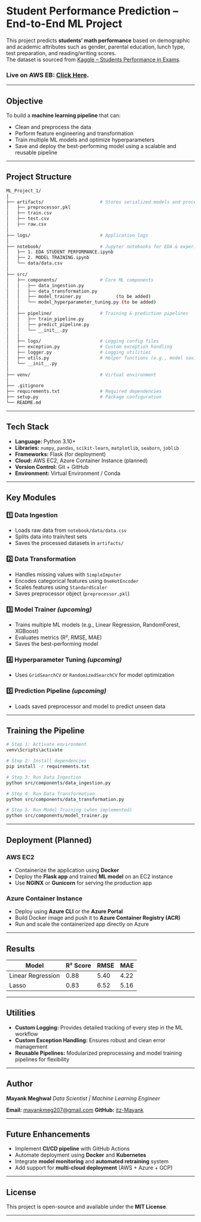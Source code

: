 # Student Performance Prediction – End-to-End ML Project  

This project predicts **students’ math performance** based on demographic and academic attributes such as gender, parental education, lunch type, test preparation, and reading/writing scores.  
The dataset is sourced from [Kaggle – Students Performance in Exams](https://www.kaggle.com/datasets/spscientist/students-performance-in-exams).

### Live on AWS EB: [Click Here](http://studentperformance-env-1.eba-qvxygaz3.us-east-1.elasticbeanstalk.com/).
---

## Objective
To build a **machine learning pipeline** that can:
- Clean and preprocess the data  
- Perform feature engineering and transformation  
- Train multiple ML models and optimize hyperparameters  
- Save and deploy the best-performing model using a scalable and reusable pipeline  

---

## Project Structure
```bash
ML_Project_1/
│
├── artifacts/                     # Stores serialized models and processed data
│   ├── preprocessor.pkl
│   ├── train.csv
│   ├── test.csv
│   ├── raw.csv
│
├── logs/                          # Application logs
│
├── notebook/                      # Jupyter notebooks for EDA & experimentation
│   ├── 1. EDA STUDENT PERFORMANCE.ipynb
│   ├── 2. MODEL TRAINING.ipynb
│   └── data/data.csv
│
├── src/
│   ├── components/                # Core ML components
│   │   ├── data_ingestion.py
│   │   ├── data_transformation.py
│   │   ├── model_trainer.py             (to be added)
│   │   └── model_hyperparameter_tuning.py (to be added)
│   │
│   ├── pipeline/                  # Training & prediction pipelines
│   │   ├── train_pipeline.py
│   │   ├── predict_pipeline.py
│   │   └── __init__.py
│   │
│   ├── logs/                      # Logging config files
│   ├── exception.py               # Custom exception handling
│   ├── logger.py                  # Logging utilities
│   ├── utils.py                   # Helper functions (e.g., model saving/loading)
│   └── __init__.py
│
├── venv/                          # Virtual environment
│
├── .gitignore
├── requirements.txt               # Required dependencies
├── setup.py                       # Package configuration
└── README.md
```

---

## Tech Stack
- **Language:** Python 3.10+  
- **Libraries:** `numpy`, `pandas`, `scikit-learn`, `matplotlib`, `seaborn`, `joblib`  
- **Frameworks:** Flask (for deployment)  
- **Cloud:** AWS EC2, Azure Container Instance (planned)  
- **Version Control:** Git + GitHub  
- **Environment:** Virtual Environment / Conda  

---

## Key Modules
### 1️⃣ Data Ingestion
- Loads raw data from `notebook/data/data.csv`
- Splits data into train/test sets
- Saves the processed datasets in `artifacts/`

### 2️⃣ Data Transformation
- Handles missing values with `SimpleImputer`
- Encodes categorical features using `OneHotEncoder`
- Scales features using `StandardScaler`
- Saves preprocessor object (`preprocessor.pkl`)

### 3️⃣ Model Trainer *(upcoming)*
- Trains multiple ML models (e.g., Linear Regression, RandomForest, XGBoost)
- Evaluates metrics (R², RMSE, MAE)
- Saves the best-performing model

### 4️⃣ Hyperparameter Tuning *(upcoming)*
- Uses `GridSearchCV` or `RandomizedSearchCV` for model optimization

### 5️⃣ Prediction Pipeline *(upcoming)*
- Loads saved preprocessor and model to predict unseen data

---

## Training the Pipeline
```bash
# Step 1: Activate environment
venv\Scripts\activate

# Step 2: Install dependencies
pip install -r requirements.txt

# Step 3: Run Data Ingestion
python src/components/data_ingestion.py

# Step 4: Run Data Transformation
python src/components/data_transformation.py

# Step 5: Run Model Training (when implemented)
python src/components/model_trainer.py
```
---

## Deployment (Planned)

### AWS EC2
- Containerize the application using **Docker**  
- Deploy the **Flask app** and trained **ML model** on an EC2 instance  
- Use **NGINX** or **Gunicorn** for serving the production app  

### Azure Container Instance
- Deploy using **Azure CLI** or the **Azure Portal**  
- Build Docker image and push it to **Azure Container Registry (ACR)**  
- Run and scale the containerized app directly on Azure  

---

## Results

| Model | R² Score | RMSE | MAE |
|--------|-----------|------|-----|
| Linear Regression | 0.88 | 5.40 | 4.22 |
| Lasso | 0.83 | 6.52 | 5.16 |

---

## Utilities

- **Custom Logging:** Provides detailed tracking of every step in the ML workflow
- **Custom Exception Handling:** Ensures robust and clean error management
- **Reusable Pipelines:** Modularized preprocessing and model training pipelines for flexibility

---

## Author

**Mayank Meghwal**
*Data Scientist | Machine Learning Engineer*

**Email:** mayankmeg207@gmail.com
**GitHub:** [itz-Mayank](https://github.com/itz-Mayank)

---

## Future Enhancements

- Implement **CI/CD pipeline** with GitHub Actions  
- Automate deployment using **Docker** and **Kubernetes**  
- Integrate **model monitoring** and **automated retraining** system  
- Add support for **multi-cloud deployment** (AWS + Azure + GCP)  

---

## License

This project is open-source and available under the **MIT License**.

---


